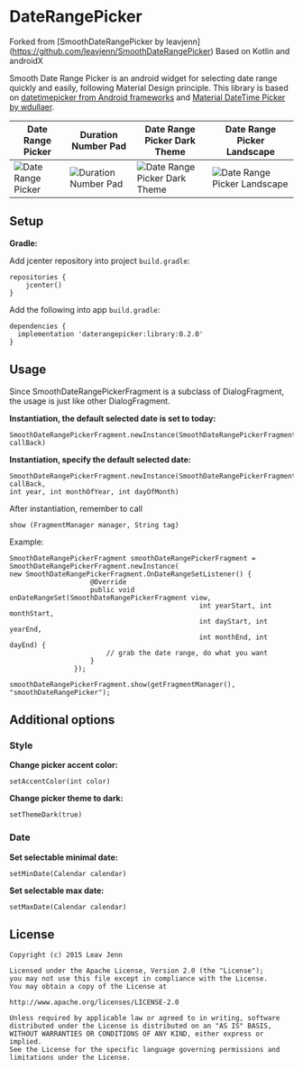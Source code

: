 # DateRangePicker
Forked from [SmoothDateRangePicker by leavjenn] (https://github.com/leavjenn/SmoothDateRangePicker)
Based on Kotlin and androidX

Smooth Date Range Picker is an android widget for selecting date range quickly and easily, following Material Design principle. This library is based on [datetimepicker from Android frameworks](https://android.googlesource.com/platform/frameworks/opt/datetimepicker/) and [Material DateTime Picker by wdullaer](https://github.com/wdullaer/MaterialDateTimePicker).

Date Range Picker | Duration Number Pad | Date Range Picker Dark Theme | Date Range Picker Landscape
---- | ----| ----| ----
![Date Range Picker](https://raw.githubusercontent.com/leavjenn/SmoothDateRangePicker/gh-pages/screenshots/date_range_picker.png) | ![Duration Number Pad](https://raw.githubusercontent.com/leavjenn/SmoothDateRangePicker/gh-pages/screenshots/date_duration_number_pad.png) | ![Date Range Picker Dark Theme](https://raw.githubusercontent.com/leavjenn/SmoothDateRangePicker/gh-pages/screenshots/date_range_picker_dark_theme.png) | ![Date Range Picker Landscape](https://raw.githubusercontent.com/leavjenn/SmoothDateRangePicker/gh-pages/screenshots/date_range_picker_landscape.png)

## Setup

**Gradle:**

Add jcenter repository into project `build.gradle`:
```
repositories {
    jcenter()
}
```

Add the following into app `build.gradle`:
```
dependencies {
  implementation 'daterangepicker:library:0.2.0'
}
```

## Usage

Since SmoothDateRangePickerFragment is a subclass of DialogFragment, the usage is just like other DialogFragment.

**Instantiation, the default selected date is set to today:**
```
SmoothDateRangePickerFragment.newInstance(SmoothDateRangePickerFragment.OnDateRangeSetListener callBack)
```


**Instantiation, specify the default selected date:**
```
SmoothDateRangePickerFragment.newInstance(SmoothDateRangePickerFragment.OnDateRangeSetListener callBack, 
int year, int monthOfYear, int dayOfMonth)
```

After instantiation, remember to call

`show (FragmentManager manager, String tag)`

Example:
```
SmoothDateRangePickerFragment smoothDateRangePickerFragment = SmoothDateRangePickerFragment.newInstance(
new SmoothDateRangePickerFragment.OnDateRangeSetListener() {
                    @Override
                    public void onDateRangeSet(SmoothDateRangePickerFragment view,
                                               int yearStart, int monthStart,
                                               int dayStart, int yearEnd,
                                               int monthEnd, int dayEnd) {
                        // grab the date range, do what you want
                    }
                });
                
smoothDateRangePickerFragment.show(getFragmentManager(), "smoothDateRangePicker");
```


## Additional options

### Style
**Change picker accent color:**

`setAccentColor(int color)`

**Change picker theme to dark:**

`setThemeDark(true)`


### Date
**Set selectable minimal date:**

`setMinDate(Calendar calendar)`

**Set selectable max date:**

`setMaxDate(Calendar calendar)`


## License
    Copyright (c) 2015 Leav Jenn

    Licensed under the Apache License, Version 2.0 (the "License");
    you may not use this file except in compliance with the License.
    You may obtain a copy of the License at

    http://www.apache.org/licenses/LICENSE-2.0

    Unless required by applicable law or agreed to in writing, software
    distributed under the License is distributed on an "AS IS" BASIS,
    WITHOUT WARRANTIES OR CONDITIONS OF ANY KIND, either express or implied.
    See the License for the specific language governing permissions and
    limitations under the License.
